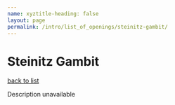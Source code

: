 ```yaml
---
name: xyztitle-heading: false
layout: page
permalink: /intro/list_of_openings/steinitz-gambit/
---
```


# Steinitz Gambit

[back to list](../../list_of_openings)

Description unavailable
